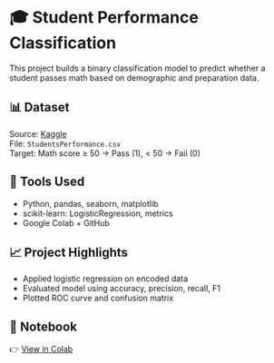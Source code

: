 # 🎓 Student Performance Classification

This project builds a binary classification model to predict whether a student passes math based on demographic and preparation data.

## 📊 Dataset
Source: [Kaggle](https://www.kaggle.com/datasets/spscientist/students-performance-in-exams)  
File: `StudentsPerformance.csv`  
Target: Math score ≥ 50 → Pass (1), < 50 → Fail (0)

## 🔧 Tools Used
- Python, pandas, seaborn, matplotlib
- scikit-learn: LogisticRegression, metrics
- Google Colab + GitHub

## 📈 Project Highlights
- Applied logistic regression on encoded data
- Evaluated model using accuracy, precision, recall, F1
- Plotted ROC curve and confusion matrix

## 🔗 Notebook
👉 [View in Colab](https://colab.research.google.com/github/khushi-analytics/student-performance-classification/blob/main/student_logistic_regression.ipynb)

